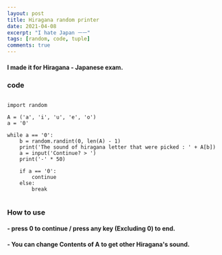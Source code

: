 ```yaml
---
layout: post
title: Hiragana random printer
date: 2021-04-08
excerpt: "I hate Japan ㅡㅡ"
tags: [random, code, tuple]
comments: true
---
```


#### I made it for Hiragana - Japanese exam.

### code

~~~

import random

A = ('a', 'i', 'u', 'e', 'o')
a = '0'

while a == '0':
    b = random.randint(0, len(A) - 1)
    print('The sound of hiragana letter that were picked : ' + A[b])
    a = input('Continue? > ')
    print('-' * 50)

    if a == '0':
        continue
    else:
        break
        
~~~

### How to use
#### - press 0 to continue / press any key (Excluding 0) to end.
#### - You can change Contents of A to get other Hiragana's sound.
